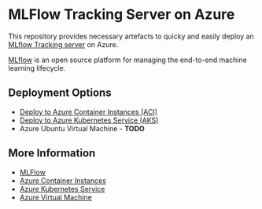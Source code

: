 # MLFlow Tracking Server on Azure
This repository provides necessary artefacts to quicky and easily deploy an [MLflow Tracking server](https://mlflow.org/docs/latest/tracking.html) on Azure. 

[MLflow](https://mlflow.org/docs/latest/index.html) is an open source platform for managing the end-to-end machine learning lifecycle.

## Deployment Options 
- [Deploy to Azure Container Instances (ACI)](deploy-aci/README.md)
- [Deploy to Azure Kubernetes Service (AKS)](deploy-aks/README.md)
- Azure Ubuntu Virtual Machine - **TODO**

## More Information
- [MLFlow](https://mlflow.org/docs/latest/index.html) 
- [Azure Container Instances](https://azure.microsoft.com/en-gb/services/container-instances/)
- [Azure Kubernetes Service](https://azure.microsoft.com/en-au/services/kubernetes-service/)
- [Azure Virtual Machine](https://azure.microsoft.com/en-au/services/virtual-machines/)